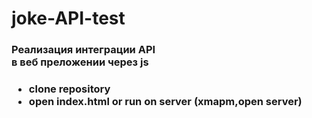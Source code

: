 <h1>joke-API-test</h1>
<h3>Реализация интеграции API<br>
в веб преложении через js<h3>
<ul>
<li>clone repository</li>
<li>open index.html or run on server (xmapm,open server)</li>
</ul>
